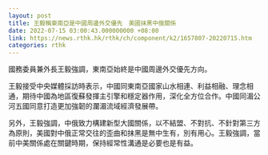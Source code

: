 ```yaml
---
layout: post
title: 王毅稱東南亞是中國周邊外交優先　美國抹黑中俄關係
date: 2022-07-15 03:00:43.000000000 +08:00
link: https://news.rthk.hk/rthk/ch/component/k2/1657807-20220715.htm
categories: rthk
---
```


國務委員兼外長王毅強調，東南亞始終是中國周邊外交優先方向。

王毅接受中央媒體採訪時表示，中國同東南亞國家山水相連、利益相融、理念相通，期待中國為地區復蘇發揮主引擎和穩定器作用，深化全方位合作。中國同湄公河五國同意打造更加強韌的瀾湄流域經濟發展帶。

另外，王毅強調，中俄致力構建新型大國關係，以不結盟、不對抗、不針對第三方為原則，美國對中俄正常交往的歪曲和抹黑是無中生有，別有用心。王毅強調，當前中美關係處在關鍵時期，保持經常性溝通是必要也是有益。

